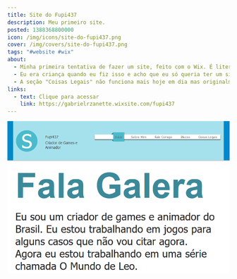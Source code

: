 ```yaml
---
title: Site do Fupi437
description: Meu primeiro site.
posted: 1388368800000
icon: /img/icons/site-do-fupi437.png
cover: /img/covers/site-do-fupi437.png
tags: "#website #wix"
about:
  - Minha primeira tentativa de fazer um site, feito com o Wix. É literalmente só um template com texto e imagens trocados.
  - Eu era criança quando eu fiz isso e acho que eu só queria ter um site porque sim? Sei lá, ele é cheio de coisas aleatórias.
  - A seção "Coisas Legais" não funciona mais hoje em dia mas originalmente ela tinha um programinha em Flash que contava até o último dia de 2013.
links:
  - text: Clique para acessar
    link: https://gabrielrzanette.wixsite.com/fupi437
---
```

<a style="margin: auto;" href="https://gabrielrzanette.wixsite.com/fupi437" target="_blank">
  <img style="max-height: 30rem;" src="/img/covers/site-do-fupi437.png" />
</a>
